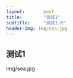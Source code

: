 ```yaml
---
layout:       post
title:        "测试1"
subtitle:     "测试1.0"
header-img: img/sea.jpg
---
```


测试1
-----------

img/sea.jpg
